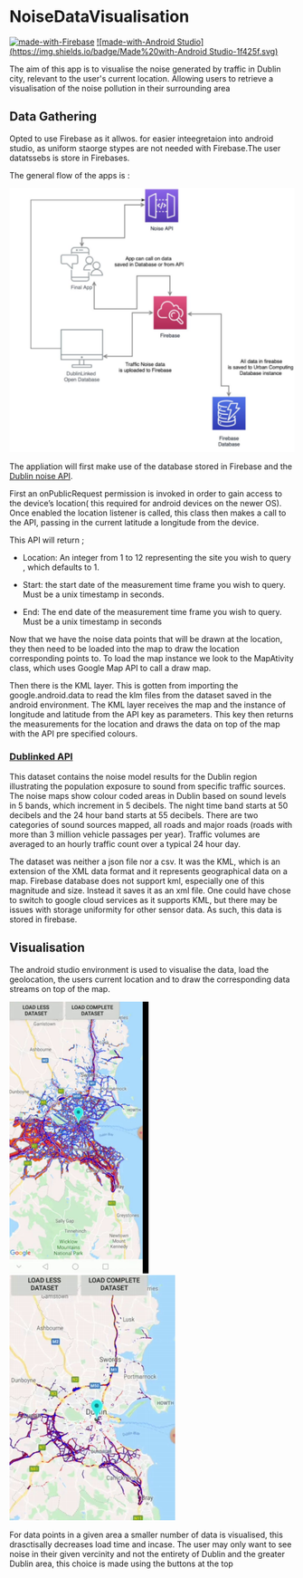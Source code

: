 # NoiseDataVisualisation

[![made-with-Firebase](https://img.shields.io/badge/Made%20with-Firebase-1f425f.svg)](https://firebase.google.com)
[![made-with-Android Studio](https://img.shields.io/badge/Made%20with-Android Studio-1f425f.svg)](https://developer.android.com)

The aim of this app is to visualise the noise generated by traffic in Dublin city, relevant to the
user's current location. Allowing users to retrieve a visualisation of the noise pollution in their surrounding area



## Data Gathering
Opted to use Firebase as it allwos. for easier inteegretaion into android studio, as uniform staorge stypes are not 
needed with Firebase.The user datatssebs is store in Firebases.

The general flow of the apps is :

![Image of Flow](https://github.com/EziOzoani/NoiseDataVisualisation-/blob/master/Images/flow.png)


The appliation will first make use of the database stored in Firebase and the [Dublin noise API](https://data.smartdublin.ie).


First an onPublicRequest permission is invoked in order to gain access to the device’s
location( this required for android devices on the newer OS).
Once enabled the location listener is called, this class then makes a call to the API, passing
in the current latitude a longitude from the device. 

This API will return ;
  - Location: An integer from 1 to 12 representing the site you wish to query
              , which defaults to 1.
    
  - Start: the start date of the measurement time frame you wish to query. Must be a
           unix timestamp in seconds.
           
  - End: The end date of the measurement time frame you wish to query. Must be a
          unix timestamp in seconds

Now that we have the noise data points that will be drawn at the location, they then need to be loaded into the
map to draw the location corresponding points to. To load the map instance we look to
the MapAtivity class, which uses Google Map API to call a draw map. 

Then there is the KML layer. This is gotten from importing the google.android.data to read the klm files from
the dataset saved in the android environment.
The KML layer receives the map and the instance of longitude and latitude from
the API key as parameters. This key then returns the measurements for the location and draws the data on
top of the map with the API pre specified colours.

### [Dublinked API](https://data.smartdublin.ie) 

This dataset contains the noise model results for the Dublin region illustrating the population
exposure to sound from specific traffic sources. The noise maps show colour coded areas in
Dublin based on sound levels in 5 bands, which increment in 5 decibels. The night time
band starts at 50 decibels and the 24 hour band starts at 55 decibels. There are two
categories of sound sources mapped, all roads and major roads (roads with more than 3
million vehicle passages per year). Traffic volumes are averaged to an hourly traffic
count over a typical 24 hour day.


The dataset was neither a json file nor a csv. It was the KML, which is an extension of
the XML data format and it represents geographical data on a map. Firebase database
does not support kml, especially one of this magnitude and size. Instead it saves it as
an xml file. One could have chose to switch to google cloud services as it supports KML,
but there may be issues with storage uniformity for other sensor data. As
such, this data is stored in firebase. 


## Visualisation
The android studio environment is used to visualise the data, load the geolocation, the
users current location and to draw the corresponding data streams on top of the map. 


![Image of App](https://github.com/EziOzoani/NoiseDataVisualisation-/blob/master/Images/app1.png) ![Image of App2](https://github.com/EziOzoani/NoiseDataVisualisation-/blob/master/Images/app2.png)


For data points in a given area a smaller number of data is visualised, this drasctisally decreases load
time and incase. The user may only want to see noise in their given vercinity and not the
entirety of Dublin and the greater Dublin area, this choice is made using the buttons at the top 





